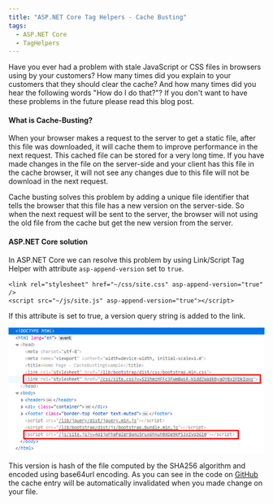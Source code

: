 ```yaml
---
title: "ASP.NET Core Tag Helpers - Cache Busting"
tags:
  - ASP.NET Core
  - TagHelpers
---
```


Have you ever had a problem with stale JavaScript or CSS files in browsers using by your customers? How many times did you explain to your customers that they should clear the cache? And how many times did you hear the following words "How do I do that?"? If you don't want to have these problems in the future please read this blog post.

#### What is Cache-Busting?
When your browser makes a request to the server to get a static file, after this file was downloaded, it will cache them to improve performance in the next request. This cached file can be stored for a very long time. If you have made changes in the file on the server-side and your client has this file in the cache browser, it will not see any changes due to this file will not be download in the next request.

Cache busting solves this problem by adding a unique file identifier that tells the browser that this file has a new version on the server-side. So when the next request will be sent to the server, the browser will not using the old file from the cache but get the new version from the server.

#### ASP.NET Core solution

In ASP.NET Core we can resolve this problem by using Link/Script Tag Helper with attribute `asp-append-version` set to `true`.

```
<link rel="stylesheet" href="~/css/site.css" asp-append-version="true" />
<script src="~/js/site.js" asp-append-version="true"></script>
 ```

 If this attribute is set to true, a version query string is added to the link.

 ![Page source](/images/posts/aspnetcore_cache_busting.png)

This version is hash of the file computed by the SHA256 algorithm and encoded using base64url encoding. As you can see in the code on [GitHub](https://github.com/dotnet/aspnetcore/blob/4e44025a52e4b73aa17e09a8041b0e166e0c5ce0/src/Mvc/Mvc.Razor/src/Infrastructure/DefaultFileVersionProvider.cs#L79) the cache entry will be automatically invalidated when you made change on your file.
